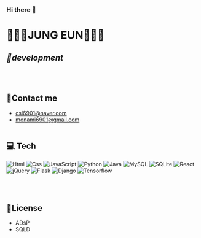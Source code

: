 ### Hi there 👋
<!--
**jjjjjeeee/jjjjjeeee** is a ✨ _special_ ✨ repository because its `README.md` (this file) appears on your GitHub profile.

Here are some ideas to get you started:

- 🔭 I’m currently working on ...
- 🌱 I’m currently learning ...
- 👯 I’m looking to collaborate on ...
- 🤔 I’m looking for help with ...
- 💬 Ask me about ...
- 📫 How to reach me: ...
- 😄 Pronouns: ...
- ⚡ Fun fact: ...
-->
# :cherry_blossom::blossom::rose:JUNG EUN:hibiscus::sunflower::tulip:
## _:baby_chick:development_
<br><br>
## :raised_hands:Contact me

- csl6901@naver.com
- monami6901@gmail.com
<br><br>
## 💻 Tech
<img alt="Html" src ="https://img.shields.io/badge/HTML5-E34F26.svg?&style=for-the-badge&logo=HTML5&logoColor=white"/> <img alt="Css" src ="https://img.shields.io/badge/CSS3-1572B6.svg?&style=for-the-badge&logo=CSS3&logoColor=white"/> <img alt="JavaScript" src ="https://img.shields.io/badge/JavaScriipt-F7DF1E.svg?&style=for-the-badge&logo=JavaScript&logoColor=black"/> <img alt="Python" src ="https://img.shields.io/badge/Python-blue.svg?&style=for-the-badge&logo=Python&logoColor=white"/> <img alt="Java" src ="https://img.shields.io/badge/Java-orange.svg?&style=for-the-badge&logo=Java&logoColor=white"/> <img alt="MySQL" src ="https://img.shields.io/badge/MySQL-#4479A1.svg?&style=for-the-badge&logo=MySQL&logoColor=white"/> <img alt="SQLite" src ="https://img.shields.io/badge/SQLite-#003B57.svg?&style=for-the-badge&logo=SQLite&logoColor=white"/> <img alt="React" src ="https://img.shields.io/badge/React-#61DAFB.svg?&style=for-the-badge&logo=React&logoColor=black"/> <img alt="jQuery" src ="https://img.shields.io/badge/jQuery-#0769AD.svg?&style=for-the-badge&logo=jQuery&logoColor=white"/> <img alt="Flask" src ="https://img.shields.io/badge/Flask-#000000.svg?&style=for-the-badge&logo=Flask&logoColor=white"/> <img alt="Django" src ="https://img.shields.io/badge/Django-#092E20.svg?&style=for-the-badge&logo=Django&logoColor=white"/> <img alt="Tensorflow" src ="https://img.shields.io/badge/Tensorflow-#FF6F00.svg?&style=for-the-badge&logo=Tensorflow&logoColor=white"/> 


<br><br>
## :green_book:License

- ADsP
- SQLD


